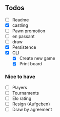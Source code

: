 ## Todos
- [ ] Readme
- [x] castling
- [ ] Pawn promotion
- [ ] en passant
- [ ] draw
- [x] Persistence
- [x] CLI
  - [x] Create new game
  - [x] Print board

### Nice to have
- [ ] Players
- [ ] Tournaments 
- [ ] Elo rating
- [ ] Resign (Aufgeben)
- [ ] Draw by agreement
